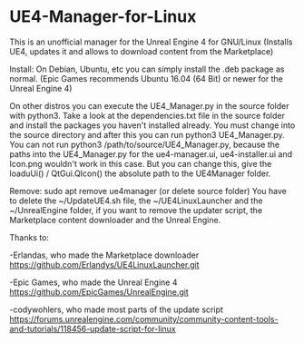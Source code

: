 # UE4-Manager-for-Linux
 This is an unofficial manager for the Unreal Engine 4 for GNU/Linux (Installs UE4, updates it and allows to download content from the Marketplace)

Install:
On Debian, Ubuntu, etc you can simply install the .deb package as normal. (Epic Games recommends Ubuntu 16.04 (64 Bit) or newer for the Unreal Engine 4)

On other distros you can execute the UE4_Manager.py in the source folder with python3. Take a look at the dependencies.txt file in the source folder and install the packages you haven't installed already. You must change into the source directory and after this you can run python3 UE4_Manager.py. You can not run python3 /path/to/source/UE4_Manager.py, because the paths into the UE4_Manager.py for the ue4-manager.ui, ue4-installer.ui and Icon.png wouldn't work in this case. But you can change this, give the loaduUi() / QtGui.QIcon() the absolute path to the UE4Manager folder.

Remove:
sudo apt remove ue4manager (or delete source folder)
You have to delete the ~/UpdateUE4.sh file, the ~/UE4LinuxLauncher and the ~/UnrealEngine folder, if you want to remove the updater script, the Marketplace content downloader and the Unreal Engine.

Thanks to:

-Erlandas, who made the Marketplace downloader https://github.com/Erlandys/UE4LinuxLauncher.git

-Epic Games, who made the Unreal Engine 4 https://github.com/EpicGames/UnrealEngine.git

-codywohlers, who made most parts of the update script https://forums.unrealengine.com/community/community-content-tools-and-tutorials/118456-update-script-for-linux
